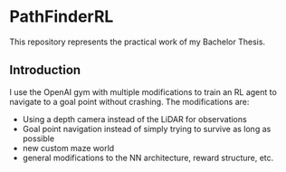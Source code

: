 # PathFinderRL

This repository represents the practical work of my Bachelor Thesis. 

## Introduction

I use the OpenAI gym with multiple modifications to train an RL agent to navigate to a goal point without crashing. The modifications are:
- Using a depth camera instead of the LiDAR for observations
- Goal point navigation instead of simply trying to survive as long as possible
- new custom maze world
- general modifications to the NN architecture, reward structure, etc.
